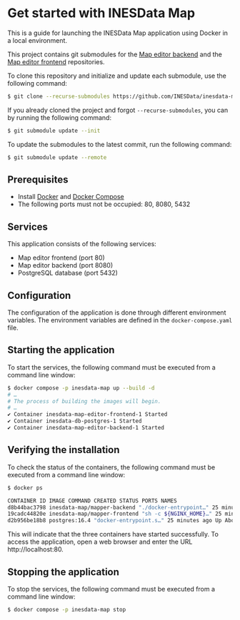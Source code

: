 # Get started with INESData Map

This is a guide for launching the INESData Map application using Docker in a local environment.

This project contains git submodules for the [Map editor backend](https://github.com/INESData/inesdata-map-editor-backend) and the [Map editor frontend](https://github.com/INESData/inesdata-map-editor-frontend) repositories.

To clone this repository and initialize and update each submodule, use the following command:

```bash
$ git clone --recurse-submodules https://github.com/INESData/inesdata-map-getstarted
```

If you already cloned the project and forgot `--recurse-submodules`, you can by running the following command:

```bash
$ git submodule update --init
```

To update the submodules to the latest commit, run the following command:

```bash
$ git submodule update --remote
```

## Prerequisites

- Install [Docker](https://docs.docker.com/engine/install/) and [Docker Compose](https://docs.docker.com/compose/install/)
- The following ports must not be occupied: 80, 8080, 5432
## Services

This application consists of the following services:

- Map editor frontend (port 80)
- Map editor backend (port 8080)
- PostgreSQL database (port 5432)

## Configuration

The configuration of the application is done through different environment variables. The environment variables are defined in the `docker-compose.yaml` file.

## Starting the application

To start the services, the following command must be executed from a command line window:

```bash
$ docker compose -p inesdata-map up --build -d
# …
# The process of building the images will begin.
# …
✔ Container inesdata-map-editor-frontend-1 Started
✔ Container inesdata-db-postgres-1 Started
✔ Container inesdata-map-editor-backend-1 Started
```

## Verifying the installation

To check the status of the containers, the following command must be executed from a command line window:

```bash
$ docker ps

CONTAINER ID IMAGE COMMAND CREATED STATUS PORTS NAMES
d8b44bac3798 inesdata-map/mapper-backend "./docker-entrypoint…" 25 minutes ago Up About a minute 0.0.0.0:8080->8080/tcp, :::8080->8080/tcp inesdata-map-map-editor-backend-1
19cadc44820e inesdata-map/mapper-frontend "sh -c ${NGINX_HOME}…" 25 minutes ago Up About a minute 0.0.0.0:80->80/tcp, :::80->80/tcp inesdata-map-map-editor-frontend-1
d2b956be18b8 postgres:16.4 "docker-entrypoint.s…" 25 minutes ago Up About a minute (healthy) 0.0.0.0:5432->5432/tcp, :::5432->5432/tcp inesdata-map-db-postgres-1
```

This will indicate that the three containers have started successfully. To access the application, open a web browser and enter the URL http://localhost:80.

## Stopping the application

To stop the services, the following command must be executed from a command line window:

```bash
$ docker compose -p inesdata-map stop
```
